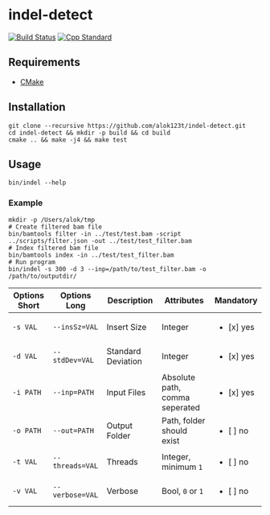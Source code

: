 # indel-detect

[![Build Status](https://travis-ci.com/alok123t/indel-detect.svg?token=4hAKK2irggAzvcM7yK4z&branch=master)](https://travis-ci.com/alok123t/indel-detect)
[![Cpp Standard](https://img.shields.io/badge/C%2B%2B-11-blue.svg)](https://en.wikipedia.org/wiki/C%2B%2B11)

## Requirements
* [CMake](https://cmake.org/download/)

## Installation
```shell
git clone --recursive https://github.com/alok123t/indel-detect.git
cd indel-detect && mkdir -p build && cd build
cmake .. && make -j4 && make test
```

## Usage
```shell
bin/indel --help
```

### Example
```shell
mkdir -p /Users/alok/tmp
# Create filtered bam file 
bin/bamtools filter -in ../test/test.bam -script ../scripts/filter.json -out ../test/test_filter.bam
# Index filtered bam file
bin/bamtools index -in ../test/test_filter.bam
# Run program
bin/indel -s 300 -d 3 --inp=/path/to/test_filter.bam -o /path/to/outputdir/
```

| Options Short | Options Long | Description | Attributes | Mandatory |
| --- | --- | --- | --- | --- |
| `-s VAL` | `--insSz=VAL` | Insert Size | Integer | <ul><li>[x] yes</li></ul> |
| `-d VAL` | `--stdDev=VAL` | Standard Deviation | Integer | <ul><li>[x] yes</li></ul> |
| `-i PATH` | `--inp=PATH` | Input Files | Absolute path, comma seperated | <ul><li>[x] yes</li></ul> |
| `-o PATH` | `--out=PATH` | Output Folder | Path, folder should exist | <ul><li>[ ] no</li></ul> |
| `-t VAL` | `--threads=VAL` | Threads | Integer, minimum `1` | <ul><li>[ ] no</li></ul> |
| `-v VAL` | `--verbose=VAL` | Verbose | Bool, `0` or `1` | <ul><li>[ ] no</li></ul> |

